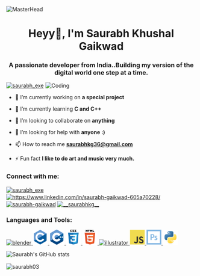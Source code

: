 ![MasterHead](https://www.linkpicture.com/q/csm_AdobeStock_457937822_69b6589962_1.jpg)
<h1 align="center">Heyy👋, I'm Saurabh Khushal Gaikwad</h1>
<h3 align="center">A passionate developer from India..Building my version of the digital world one step at a time.</h3>


<img align="right" alt="Coding" width="400" src="https://camo.githubusercontent.com/40165a147c3dcea0fa1db780bb533fc5f98546ccfb9d5d05ddb2f429277f5348/68747470733a2f2f616e616c7974696373696e6469616d61672e636f6d2f77702d636f6e74656e742f75706c6f6164732f323031382f31322f646576656c6f7065722d6472696262626c652e676966">



<p align="left"> <a href="https://twitter.com/saurabh_exe" target="blank"><img src="https://img.shields.io/twitter/follow/saurabh_exe?logo=twitter&style=for-the-badge" alt="saurabh_exe" /></a> </p>

- 🔭 I’m currently working on **a special project**

- 🌱 I’m currently learning **C and C++**

- 👯 I’m looking to collaborate on **anything**

- 🤝 I’m looking for help with **anyone :)**

- 📫 How to reach me **saurabhkg36@gmail.com**

- ⚡ Fun fact **I like to do art and music very much.**

<h3 align="left">Connect with me:</h3>
<p align="left">
<a href="https://twitter.com/saurabh_exe" target="blank"><img align="center" src="https://raw.githubusercontent.com/rahuldkjain/github-profile-readme-generator/master/src/images/icons/Social/twitter.svg" alt="saurabh_exe" height="30" width="40" /></a>
<a href="https://linkedin.com/in/https://www.linkedin.com/in/saurabh-gaikwad-605a70228/" target="blank"><img align="center" src="https://raw.githubusercontent.com/rahuldkjain/github-profile-readme-generator/master/src/images/icons/Social/linked-in-alt.svg" alt="https://www.linkedin.com/in/saurabh-gaikwad-605a70228/" height="30" width="40" /></a>
<a href="https://stackoverflow.com/users/saurabh-gaikwad" target="blank"><img align="center" src="https://raw.githubusercontent.com/rahuldkjain/github-profile-readme-generator/master/src/images/icons/Social/stack-overflow.svg" alt="saurabh-gaikwad" height="30" width="40" /></a>
<a href="https://instagram.com/__saurabhkg__" target="blank"><img align="center" src="https://raw.githubusercontent.com/rahuldkjain/github-profile-readme-generator/master/src/images/icons/Social/instagram.svg" alt="__saurabhkg__" height="30" width="40" /></a>
</p>

<h3 align="left">Languages and Tools:</h3>
<p align="left"> <a href="https://www.blender.org/" target="_blank" rel="noreferrer"> <img src="https://download.blender.org/branding/community/blender_community_badge_white.svg" alt="blender" width="40" height="40"/> </a> <a href="https://www.cprogramming.com/" target="_blank" rel="noreferrer"> <img src="https://raw.githubusercontent.com/devicons/devicon/master/icons/c/c-original.svg" alt="c" width="40" height="40"/> </a> <a href="https://www.w3schools.com/cpp/" target="_blank" rel="noreferrer"> <img src="https://raw.githubusercontent.com/devicons/devicon/master/icons/cplusplus/cplusplus-original.svg" alt="cplusplus" width="40" height="40"/> </a> <a href="https://www.w3schools.com/css/" target="_blank" rel="noreferrer"> <img src="https://raw.githubusercontent.com/devicons/devicon/master/icons/css3/css3-original-wordmark.svg" alt="css3" width="40" height="40"/> </a> <a href="https://www.w3.org/html/" target="_blank" rel="noreferrer"> <img src="https://raw.githubusercontent.com/devicons/devicon/master/icons/html5/html5-original-wordmark.svg" alt="html5" width="40" height="40"/> </a> <a href="https://www.adobe.com/in/products/illustrator.html" target="_blank" rel="noreferrer"> <img src="https://www.vectorlogo.zone/logos/adobe_illustrator/adobe_illustrator-icon.svg" alt="illustrator" width="40" height="40"/> </a> <a href="https://developer.mozilla.org/en-US/docs/Web/JavaScript" target="_blank" rel="noreferrer"> <img src="https://raw.githubusercontent.com/devicons/devicon/master/icons/javascript/javascript-original.svg" alt="javascript" width="40" height="40"/> </a> <a href="https://www.photoshop.com/en" target="_blank" rel="noreferrer"> <img src="https://raw.githubusercontent.com/devicons/devicon/master/icons/photoshop/photoshop-line.svg" alt="photoshop" width="40" height="40"/> </a> <a href="https://www.python.org" target="_blank" rel="noreferrer"> <img src="https://raw.githubusercontent.com/devicons/devicon/master/icons/python/python-original.svg" alt="python" width="40" height="40"/> </a> </p>

![Saurabh's GitHub stats](https://github-readme-stats.vercel.app/api?username=Saurabh03&theme=tokyonight&show_icons=true)

<p><img align="center" src="https://github-readme-streak-stats.herokuapp.com/?user=saurabh03&" alt="saurabh03" /></p>
